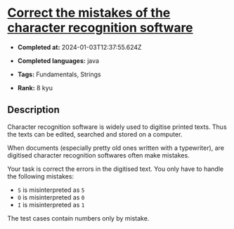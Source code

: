 # [Correct the mistakes of the character recognition software](https://www.codewars.com/kata/577bd026df78c19bca0002c0)

- **Completed at:** 2024-01-03T12:37:55.624Z

- **Completed languages:** java

- **Tags:** Fundamentals, Strings

- **Rank:** 8 kyu

## Description

Character recognition software is widely used to digitise printed texts. Thus the texts can be edited, searched and stored on a computer.

When documents (especially pretty old ones written with a typewriter), are digitised character recognition softwares often make mistakes.

Your task is correct the errors in the digitised text. You only have to handle the following mistakes:

* `S`  is misinterpreted as `5`
* `O` is misinterpreted as `0`
* `I` is misinterpreted as `1`

The test cases contain numbers only by mistake.